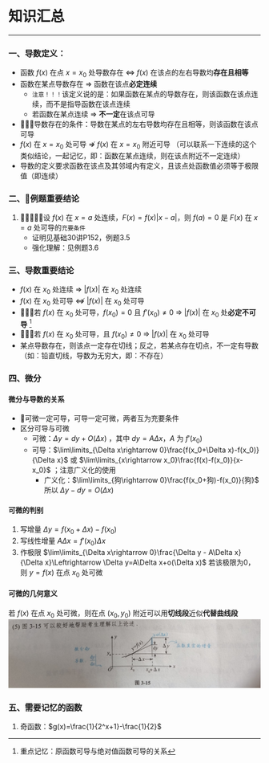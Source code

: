 # 知识汇总

---

### 一、导数定义：

- 函数 $f(x)$ 在点 $x=x_0$ 处导数存在 $\Leftrightarrow$  $f(x)$ 在该点的左右导数均**存在且相等**
- 函数在某点导数存在 $\Rightarrow$ 函数在该点**必定连续**
	- `注意！！！`该定义说的是：如果函数在某点的导数存在，则该函数在该点连续，而不是指导函数在该点连续
	- 若函数在某点连续 $\Rightarrow$ **不一定**在该点可导
- 🌟🌟🌟导数存在的条件：导数在某点的左右导数均存在且相等，则该函数在该点可导
- $f(x)$ 在 $x=x_0$ 处可导 $\nRightarrow$ $f(x)$ 在 $x=x_0$ 附近可导 （可以联系一下连续的这个类似结论，一起记忆，即：函数在某点连续，则在该点附近不一定连续）
- 导数的定义要求函数在该点及其邻域内有定义，且该点处函数值必须等于极限值（即连续）
### 二、🌟例题重要结论

1. 🌟🌟🌟🌟🌟设 $f(x)$ 在 $x=a$ 处连续，$F(x)=f(x)|x-a|$，则 $f(a)=0$ 是 $F(x)$ 在 $x=a$ 处可导的`充要条件`
	- 证明见基础30讲P152，例题3.5
	- 强化理解：见例题3.6

### 三、导数重要结论

- $f(x)$ 在 $x_0$ 处连续 $\Rightarrow$ $|f(x)|$ 在 $x_0$ 处连续
- $f(x)$ 在 $x_0$ 处可导 $\nLeftrightarrow$ $|f(x)|$ 在 $x_0$ 处可导
- 🌟🌟🌟若 $f(x)$ 在 $x_0$ 处可导，$f(x_0)=0$ 且 $f\prime (x_0)\neq 0$ $\Rightarrow$ $|f(x)|$ 在 $x_0$ 处**必定不可导** [^1]
- 🌟🌟🌟若 $f(x)$ 在 $x_0$ 处可导，且 $f(x_0)\neq 0$ $\Rightarrow$ $|f(x)|$ 在 $x_0$ 处可导
- 某点导数存在，则该点一定存在切线；反之，若某点存在切点，不一定有导数（如：铅直切线，导数为无穷大，即：不存在）
### 四、微分
#### 微分与导数的关系

- 🌟可微一定可导，可导一定可微，两者互为充要条件
- 区分可导与可微
	- 可微：$\Delta y=dy+O(\Delta x)$ ，其中 $dy=A\Delta x$，$A$ 为 $f\prime (x_0)$ 
	- 可导：$\lim\limits_{\Delta x\rightarrow 0}\frac{f(x_0+\Delta x)-f(x_0)}{\Delta x}$ 或 $\lim\limits_{x\rightarrow x_0}\frac{f(x)-f(x_0)}{x-x_0}$  ；注意广义化的使用
		- 广义化：$\lim\limits_{狗\rightarrow 0}\frac{f(x_0+狗)-f(x_0)}{狗}$ 
	所以 $\Delta y - dy = O(\Delta x)$
#### 可微的判别

1. 写增量 $\Delta y=f(x_0+\Delta x)-f(x_0)$
2. 写线性增量 $A\Delta x=f\prime(x_0)\Delta x$
3. 作极限 $\lim\limits_{\Delta x\rightarrow 0}\frac{\Delta y - A\Delta x}{\Delta x}\Leftrightarrow \Delta y=A\Delta x+o(\Delta x)$ 
若该极限为0，则 $y=f(x)$ 在点 $x_0$ 处可微

#### 可微的几何意义

若 $f(x)$ 在点 $x_0$ 处可微，则在点 $(x_0,y_0)$ 附近可以用**切线段**近似**代替曲线段**
![](assets/86dacf310da0a10a37c884177460404d.jpg)

### 五、需要记忆的函数

1. 奇函数：$g(x)=\frac{1}{2^x+1}-\frac{1}{2}$ 


























[^1]: 重点记忆：原函数可导与绝对值函数可导的关系